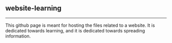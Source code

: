 ## website-learning
---
This github page is meant for hosting the files related to a website. It is dedicated towards learning, and it is dedicated towards spreading information. 
